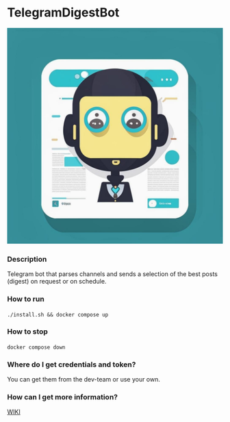 # TelegramDigestBot

![logo](./assets/logo.jpg)

### Description
Telegram bot that parses channels and sends a selection of the best posts (digest) on request or on schedule.

### How to run

`./install.sh && docker compose up`

### How to stop

`docker compose down`

### Where do I get credentials and token?

You can get them from the dev-team or use your own.

### How can I get more information?

[WIKI](WIKI.md)
